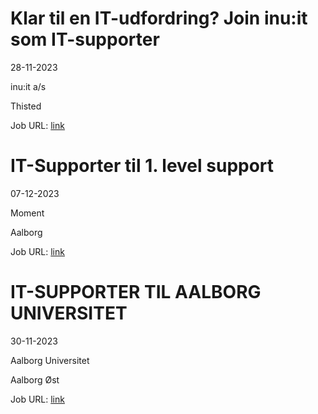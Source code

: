 # Klar til en IT-udfordring? Join inu:it som IT-supporter
28-11-2023

inu:it a/s

Thisted

Job URL: [link](https://www.jobindex.dk/jobannonce/496863/klar-til-en-it-udfordring-join-inuit-som-it-supporter)


# IT-Supporter til 1. level support
07-12-2023

Moment

Aalborg

Job URL: [link](https://mit.moment.dk/jobopslag/vis?no=187292)


# IT-SUPPORTER TIL AALBORG UNIVERSITET
30-11-2023

Aalborg Universitet

Aalborg Øst

Job URL: [link](http://www.peoplexs.com/Peoplexs22/CandidatesPortalNoLogin/Vacancy.cfm?PortalID=1968&VacatureID=1216894)


